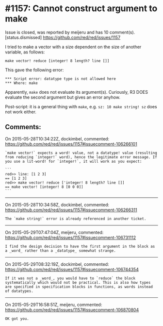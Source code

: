 
#1157: Cannot construct argument to make
================================================================================
Issue is closed, was reported by meijeru and has 10 comment(s).
[status.dismissed]
<https://github.com/red/red/issues/1157>

I tried to make a vector with a size dependent on the size of another variable, as follows:

```
make vector! reduce [integer! 8 length? line []]
```

This gave the following error:

```
*** Script error: datatype type is not allowed here
*** Where: make
```

Apparently, `make` does not evaluate its argument(s). Curiously, R3 DOES evaluate the second argument but gives an error anyhow.

Post-script: it is a general thing with `make`, e.g. `sz: 10 make string! sz` does not work either.



Comments:
--------------------------------------------------------------------------------

On 2015-05-28T10:34:22Z, dockimbel, commented:
<https://github.com/red/red/issues/1157#issuecomment-106266101>

    `make vector!` expects a word! value, not a datatype! value (resulting from reducing `integer!` word), hence the legitimate error message. If you use a lit-word! for `integer!`, it will work as you expect:
    
    ```
    red>> line: [1 2 3]
    == [1 2 3]
    red>> make vector! reduce ['integer! 8 length? line []]
    == make vector! [integer! 8 [0 0 0]]
    ```

--------------------------------------------------------------------------------

On 2015-05-28T10:34:58Z, dockimbel, commented:
<https://github.com/red/red/issues/1157#issuecomment-106266311>

    The `make string!` error is already referenced in another ticket.

--------------------------------------------------------------------------------

On 2015-05-29T07:47:04Z, meijeru, commented:
<https://github.com/red/red/issues/1157#issuecomment-106731112>

    I find the design decision to have the first argument in the block as a _word_ rather than a _datatype_ somewhat strange. 

--------------------------------------------------------------------------------

On 2015-05-29T08:32:19Z, dockimbel, commented:
<https://github.com/red/red/issues/1157#issuecomment-106744354>

    If it was not a _word_, you would have to `reduce` the block systematically which would not be practical. This is also how types are specified in specification blocks in functions, as words instead of datatypes.

--------------------------------------------------------------------------------

On 2015-05-29T16:58:51Z, meijeru, commented:
<https://github.com/red/red/issues/1157#issuecomment-106870804>

    OK got you.

